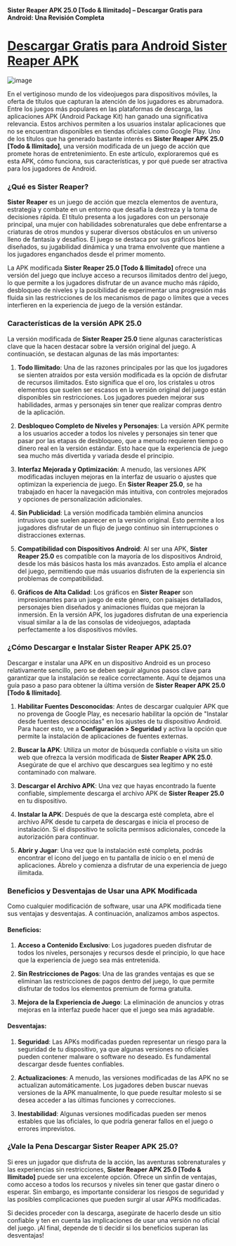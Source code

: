 **Sister Reaper APK 25.0 [Todo & Ilimitado] – Descargar Gratis para Android: Una Revisión Completa**

# [Descargar Gratis para Android Sister Reaper APK](https://sister-reaper.es.modfyp.com/)

![image](https://github.com/user-attachments/assets/3438b370-4793-4975-bd1b-e88aa9156ad7)

En el vertiginoso mundo de los videojuegos para dispositivos móviles, la oferta de títulos que capturan la atención de los jugadores es abrumadora. Entre los juegos más populares en las plataformas de descarga, las aplicaciones APK (Android Package Kit) han ganado una significativa relevancia. Estos archivos permiten a los usuarios instalar aplicaciones que no se encuentran disponibles en tiendas oficiales como Google Play. Uno de los títulos que ha generado bastante interés es **Sister Reaper APK 25.0 [Todo & Ilimitado]**, una versión modificada de un juego de acción que promete horas de entretenimiento. En este artículo, exploraremos qué es esta APK, cómo funciona, sus características, y por qué puede ser atractiva para los jugadores de Android.

### ¿Qué es Sister Reaper?

**Sister Reaper** es un juego de acción que mezcla elementos de aventura, estrategia y combate en un entorno que desafía la destreza y la toma de decisiones rápida. El título presenta a los jugadores con un personaje principal, una mujer con habilidades sobrenaturales que debe enfrentarse a criaturas de otros mundos y superar diversos obstáculos en un universo lleno de fantasía y desafíos. El juego se destaca por sus gráficos bien diseñados, su jugabilidad dinámica y una trama envolvente que mantiene a los jugadores enganchados desde el primer momento.

La APK modificada **Sister Reaper 25.0 [Todo & Ilimitado]** ofrece una versión del juego que incluye acceso a recursos ilimitados dentro del juego, lo que permite a los jugadores disfrutar de un avance mucho más rápido, desbloqueo de niveles y la posibilidad de experimentar una progresión más fluida sin las restricciones de los mecanismos de pago o límites que a veces interfieren en la experiencia de juego de la versión estándar.

### Características de la versión APK 25.0

La versión modificada de **Sister Reaper 25.0** tiene algunas características clave que la hacen destacar sobre la versión original del juego. A continuación, se destacan algunas de las más importantes:

1. **Todo Ilimitado**: Una de las razones principales por las que los jugadores se sienten atraídos por esta versión modificada es la opción de disfrutar de recursos ilimitados. Esto significa que el oro, los cristales u otros elementos que suelen ser escasos en la versión original del juego están disponibles sin restricciones. Los jugadores pueden mejorar sus habilidades, armas y personajes sin tener que realizar compras dentro de la aplicación.

2. **Desbloqueo Completo de Niveles y Personajes**: La versión APK permite a los usuarios acceder a todos los niveles y personajes sin tener que pasar por las etapas de desbloqueo, que a menudo requieren tiempo o dinero real en la versión estándar. Esto hace que la experiencia de juego sea mucho más divertida y variada desde el principio.

3. **Interfaz Mejorada y Optimización**: A menudo, las versiones APK modificadas incluyen mejoras en la interfaz de usuario o ajustes que optimizan la experiencia de juego. En **Sister Reaper 25.0**, se ha trabajado en hacer la navegación más intuitiva, con controles mejorados y opciones de personalización adicionales.

4. **Sin Publicidad**: La versión modificada también elimina anuncios intrusivos que suelen aparecer en la versión original. Esto permite a los jugadores disfrutar de un flujo de juego continuo sin interrupciones o distracciones externas.

5. **Compatibilidad con Dispositivos Android**: Al ser una APK, **Sister Reaper 25.0** es compatible con la mayoría de los dispositivos Android, desde los más básicos hasta los más avanzados. Esto amplía el alcance del juego, permitiendo que más usuarios disfruten de la experiencia sin problemas de compatibilidad.

6. **Gráficos de Alta Calidad**: Los gráficos en **Sister Reaper** son impresionantes para un juego de este género, con paisajes detallados, personajes bien diseñados y animaciones fluidas que mejoran la inmersión. En la versión APK, los jugadores disfrutan de una experiencia visual similar a la de las consolas de videojuegos, adaptada perfectamente a los dispositivos móviles.

### ¿Cómo Descargar e Instalar Sister Reaper APK 25.0?

Descargar e instalar una APK en un dispositivo Android es un proceso relativamente sencillo, pero se deben seguir algunos pasos clave para garantizar que la instalación se realice correctamente. Aquí te dejamos una guía paso a paso para obtener la última versión de **Sister Reaper APK 25.0 [Todo & Ilimitado]**.

1. **Habilitar Fuentes Desconocidas**: Antes de descargar cualquier APK que no provenga de Google Play, es necesario habilitar la opción de "Instalar desde fuentes desconocidas" en los ajustes de tu dispositivo Android. Para hacer esto, ve a **Configuración > Seguridad** y activa la opción que permite la instalación de aplicaciones de fuentes externas.

2. **Buscar la APK**: Utiliza un motor de búsqueda confiable o visita un sitio web que ofrezca la versión modificada de **Sister Reaper APK 25.0**. Asegúrate de que el archivo que descargues sea legítimo y no esté contaminado con malware.

3. **Descargar el Archivo APK**: Una vez que hayas encontrado la fuente confiable, simplemente descarga el archivo APK de **Sister Reaper 25.0** en tu dispositivo.

4. **Instalar la APK**: Después de que la descarga esté completa, abre el archivo APK desde tu carpeta de descargas e inicia el proceso de instalación. Si el dispositivo te solicita permisos adicionales, concede la autorización para continuar.

5. **Abrir y Jugar**: Una vez que la instalación esté completa, podrás encontrar el icono del juego en tu pantalla de inicio o en el menú de aplicaciones. Ábrelo y comienza a disfrutar de una experiencia de juego ilimitada.

### Beneficios y Desventajas de Usar una APK Modificada

Como cualquier modificación de software, usar una APK modificada tiene sus ventajas y desventajas. A continuación, analizamos ambos aspectos.

#### Beneficios:

1. **Acceso a Contenido Exclusivo**: Los jugadores pueden disfrutar de todos los niveles, personajes y recursos desde el principio, lo que hace que la experiencia de juego sea más entretenida.
   
2. **Sin Restricciones de Pagos**: Una de las grandes ventajas es que se eliminan las restricciones de pagos dentro del juego, lo que permite disfrutar de todos los elementos premium de forma gratuita.

3. **Mejora de la Experiencia de Juego**: La eliminación de anuncios y otras mejoras en la interfaz puede hacer que el juego sea más agradable.

#### Desventajas:

1. **Seguridad**: Las APKs modificadas pueden representar un riesgo para la seguridad de tu dispositivo, ya que algunas versiones no oficiales pueden contener malware o software no deseado. Es fundamental descargar desde fuentes confiables.

2. **Actualizaciones**: A menudo, las versiones modificadas de las APK no se actualizan automáticamente. Los jugadores deben buscar nuevas versiones de la APK manualmente, lo que puede resultar molesto si se desea acceder a las últimas funciones y correcciones.

3. **Inestabilidad**: Algunas versiones modificadas pueden ser menos estables que las oficiales, lo que podría generar fallos en el juego o errores imprevistos.

### ¿Vale la Pena Descargar Sister Reaper APK 25.0?

Si eres un jugador que disfruta de la acción, las aventuras sobrenaturales y las experiencias sin restricciones, **Sister Reaper APK 25.0 [Todo & Ilimitado]** puede ser una excelente opción. Ofrece un sinfín de ventajas, como acceso a todos los recursos y niveles sin tener que gastar dinero o esperar. Sin embargo, es importante considerar los riesgos de seguridad y las posibles complicaciones que pueden surgir al usar APKs modificadas.

Si decides proceder con la descarga, asegúrate de hacerlo desde un sitio confiable y ten en cuenta las implicaciones de usar una versión no oficial del juego. ¡Al final, depende de ti decidir si los beneficios superan las desventajas!
